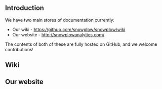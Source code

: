 ## Introduction

We have two main stores of documentation currently:

* Our wiki - https://github.com/snowplow/snowplow/wiki
* Our website - http://snowplowanalytics.com/

The contents of both of these are fully hosted on GitHub, and we welcome contributions!

## Wiki

## Our website